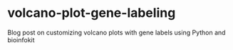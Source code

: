 # volcano-plot-gene-labeling
Blog post on customizing volcano plots with gene labels using Python and bioinfokit
